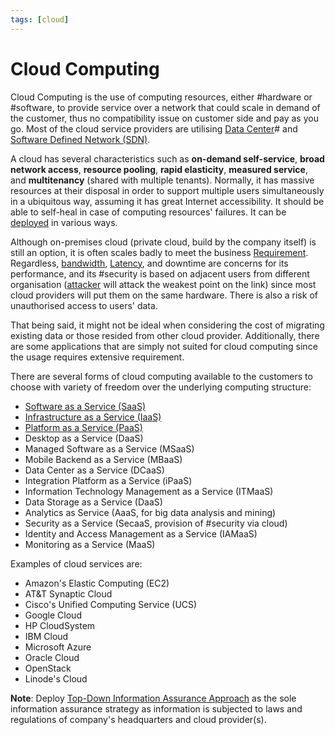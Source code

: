 ```yaml
---
tags: [cloud]
---
```


# Cloud Computing

Cloud Computing is the use of computing resources, either #hardware or
#software, to provide service over a network that could scale in demand of the
customer, thus no compatibility issue on customer side and pay as you go. Most
of the cloud service providers are utilising [Data Center](202210012205.md)# and
[Software Defined Network (SDN)](202305152046.md).

A cloud has several characteristics such as **on-demand self-service**, **broad
network access**, **resource pooling**, **rapid elasticity**, **measured
service**, and **multitenancy** (shared with multiple tenants). Normally, it has
massive resources at their disposal in order to support multiple users
simultaneously in a ubiquitous way, assuming it has great Internet
accessibility. It should be able to self-heal in case of computing resources'
failures. It can be [deployed](202310311829.md) in various ways.

Although on-premises cloud (private cloud, build by the company itself) is still
an option, it is often scales badly to meet the business
[Requirement](202303251303.md). Regardless, [bandwidth](202304191208.md),
[Latency](202304111955.md), and downtime are concerns for its performance, and
its #security is based on adjacent users from different organisation
([attacker](202301021642.md) will attack the weakest point on the link) since
most cloud providers will put them on the same hardware. There is also a risk of
unauthorised access to users' data.

That being said, it might not be ideal when considering the cost of migrating
existing data or those resided from other cloud provider. Additionally, there
are some applications that are simply not suited for cloud computing since the
usage requires extensive requirement.

There are several forms of cloud computing available to the customers to choose
with variety of freedom over the underlying computing structure:
- [Software as a Service (SaaS)](202304161334.md)
- [Infrastructure as a Service (IaaS)](202310311819.md)
- [Platform as a Service (PaaS)](202310311815.md)
- Desktop as a Service (DaaS)
- Managed Software as a Service (MSaaS)
- Mobile Backend as a Service (MBaaS)
- Data Center as a Service (DCaaS)
- Integration Platform as a Service (iPaaS)
- Information Technology Management as a Service (ITMaaS)
- Data Storage as a Service (DaaS)
- Analytics as Service (AaaS, for big data analysis and mining)
- Security as a Service (SecaaS, provision of #security via cloud)
- Identity and Access Management as a Service (IAMaaS)
- Monitoring as a Service (MaaS)

Examples of cloud services are:
- Amazon's Elastic Computing (EC2)
- AT&T Synaptic Cloud
- Cisco's Unified Computing Service (UCS)
- Google Cloud
- HP CloudSystem
- IBM Cloud
- Microsoft Azure
- Oracle Cloud
- OpenStack
- Linode's Cloud

**Note**: Deploy [Top-Down Information Assurance Approach](202408231520.md) as
the sole information assurance strategy as information is subjected to laws and
regulations of company's headquarters and cloud provider(s).
